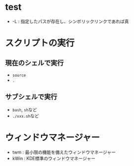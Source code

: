 # test

- -L : 指定したパスが存在し、シンボリックリンクであれば真 

# スクリプトの実行

## 現在のシェルで実行

- `source`
- `.`

## サブシェルで実行

- `bash`, `sh`など
- `./xxx.sh`など

# ウィンドウマネージャー

- twm : 最小限の機能を備えたウィンドウマネージャー
- kWin : KDE標準のウィンドウマネージャー

